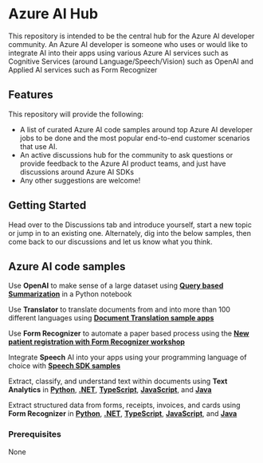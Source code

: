 # Azure AI Hub
This repository is intended to be the central hub for the Azure AI developer community. An Azure AI developer is someone who uses or would like to integrate AI into their apps using various Azure AI services such as Cognitive Services (around Language/Speech/Vision) such as OpenAI and Applied AI services such as Form Recognizer

## Features
This repository will provide the following:
* A list of curated Azure AI code samples around top Azure AI developer jobs to be done and the most popular end-to-end customer scenarios that use AI. 
* An active discussions hub for the community to ask questions or provide feedback to the Azure AI product teams, and just have discussions around Azure AI SDKs  
* Any other suggestions are welcome!

## Getting Started
Head over to the Discussions tab and introduce yourself, start a new topic or jump in to an existing one. Alternately, dig into the below samples, then come back to our discussions and let us know what you think. 

## Azure AI code samples 

Use **OpenAI** to make sense of a large dataset using [**Query based Summarization**](https://github.com/Azure-Samples/summarization-python-openai) in a Python notebook 

Use **Translator** to translate documents from and into more than 100 different languages using [**Document Translation sample apps**](https://github.com/MicrosoftTranslator/DocumentTranslation) 

Use **Form Recognizer** to automate a paper based process using the [**New patient registration with Form Recognizer workshop**](https://newpatiente2e.github.io/docs/)

Integrate **Speech** AI into your apps using your programming language of choice with [**Speech SDK samples**](https://github.com/Azure-Samples/cognitive-services-speech-sdk/blob/master/README.md#sample-repository-for-the-microsoft-cognitive-services-speech-sdk) 

Extract, classify, and understand text within documents using **Text Analytics** in [**Python**](https://github.com/Azure/azure-sdk-for-python/blob/main/sdk/textanalytics/azure-ai-textanalytics/samples/README.md#samples-for-azure-text-analytics-client-library-for-python), [**.NET**](https://github.com/Azure/azure-sdk-for-net/tree/main/sdk/textanalytics/Azure.AI.TextAnalytics/samples#azure-cognitive-services-text-analytics-client-library-for-net), [**TypeScript**](https://github.com/Azure/azure-sdk-for-js/tree/main/sdk/textanalytics/ai-text-analytics/samples/v5/typescript#azure-text-analytics-client-library-samples-for-typescript), [**JavaScript**](https://github.com/Azure/azure-sdk-for-js/blob/main/sdk/textanalytics/ai-text-analytics/samples/v5/javascript/README.md#azure-text-analytics-client-library-samples-for-javascript), and [**Java**](https://github.com/Azure/azure-sdk-for-java/blob/main/sdk/textanalytics/azure-ai-textanalytics/src/samples/README.md#azure-cognitive-services-for-language-client-library-samples-for-java)  

Extract structured data from forms, receipts, invoices, and cards using **Form Recognizer** in [**Python**](https://github.com/Azure/azure-sdk-for-python/blob/main/sdk/formrecognizer/azure-ai-formrecognizer/samples/README.md#samples-for-azure-form-recognizer-client-library-for-python), [**.NET**](https://github.com/Azure/azure-sdk-for-net/blob/main/sdk/formrecognizer/Azure.AI.FormRecognizer/samples/README.md#common-scenarios-samples-for-client-library-version-400), [**TypeScript**](https://github.com/Azure/azure-sdk-for-js/blob/main/sdk/formrecognizer/ai-form-recognizer/samples/v4/typescript/README.md#azure-form-recognizer-client-library-samples-for-typescript), [**JavaScript**](https://github.com/Azure/azure-sdk-for-js/blob/main/sdk/formrecognizer/ai-form-recognizer/samples/v4/javascript/README.md#azure-form-recognizer-client-library-samples-for-javascript), and [**Java**](https://github.com/Azure/azure-sdk-for-java/blob/main/sdk/formrecognizer/azure-ai-formrecognizer/src/samples/README.md#azure-form-recognizer-client-library-samples-for-java) 
### Prerequisites
None

